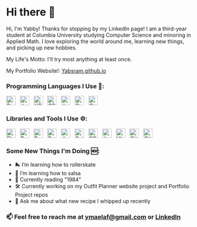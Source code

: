 # Hi there 🤗

<!--
**Yabsram/Yabsram** is a ✨ _special_ ✨ repository because its `README.md` (this file) appears on your GitHub profile.
-->
Hi, I'm Yabby! Thanks for stopping by my LinkedIn page! I am a third-year student at Columbia University studying Computer Science and minoring in Applied Math.
I love exploring the world around me, learning new things, and picking up new hobbies. 

My Life's Motto: I'll try most anything at least once.

My Portfolio Website!: [Yabsram.github.io](https://yabsram.github.io/)

### Programming Languages I Use 🚀:
<img src="https://img.shields.io/badge/python-3670A0?style=for-the-badge&logo=python&logoColor=ffdd54" alt="Python logo" title="Python" height="25" /> &nbsp; <img src="https://img.shields.io/badge/Java-ED8B00?style=for-the-badge&logo=openjdk&logoColor=white" alt="Java logo" title="Java" height="25" /> &nbsp; <img src="https://img.shields.io/badge/HTML-5-orange?style=for-the-badge&logo=html&logoColor=ffdd54" alt="HTML5 logo" title="HTML5" height="25" /> &nbsp; <img src="https://img.shields.io/badge/css3-%231572B6.svg?style=for-the-badge&logo=css3&logoColor=white" alt="CSS3 logo" title="CSS3" height="25" /> &nbsp; <img src="https://img.shields.io/badge/javascript-%23323330.svg?style=for-the-badge&logo=javascript&logoColor=%23F7DF1E" alt="JavaScript logo" title="JavaScript" height="25" /> &nbsp; <img src="https://img.shields.io/badge/c-%2300599C.svg?style=for-the-badge&logo=c&logoColor=white" alt="C logo" title="C" height="25" /> &nbsp; <img src="https://img.shields.io/badge/C++-00599C?style=flat-square&logo=C%2B%2B&logoColor=white" alt="C++ logo" title="C++" height="25" />

### Libraries and Tools I Use ⚙️:
<img src="https://img.shields.io/badge/flask-%23000.svg?style=for-the-badge&logo=flask&logoColor=white" alt="Flask logo" title="Flask" height="25" /> &nbsp; <img src="https://img.shields.io/badge/bootstrap-%238511FA.svg?style=for-the-badge&logo=bootstrap&logoColor=white" alt="Bootstrap logo" title="Bootstrap" height="25" /> &nbsp; <img src="https://img.shields.io/badge/pandas-%23150458.svg?style=for-the-badge&logo=pandas&logoColor=white" alt="Pandas logo" title="Pandas" height="25" /> &nbsp; <img src="https://img.shields.io/badge/Matplotlib-%23ffffff.svg?style=for-the-badge&logo=Matplotlib&logoColor=black" alt="Pandas logo" title="Pandas" height="25" /> &nbsp; <img src="https://img.shields.io/badge/jupyter-%23FA0F00.svg?style=for-the-badge&logo=jupyter&logoColor=white" alt="Jupyter Notebook logo" title="Jupyter Notebook" height="25" /> &nbsp; <img src="https://img.shields.io/badge/scikit--learn-%23F7931E.svg?style=for-the-badge&logo=scikit-learn&logoColor=white" alt="SciKit-Learn logo" title="SciKit-Learn logo" height="25" /> &nbsp; <img src="https://img.shields.io/badge/sqlite-%2307405e.svg?style=for-the-badge&logo=sqlite&logoColor=white" alt="SQLite logo" title="SQLite" height="25" /> &nbsp; <img src="https://img.shields.io/badge/jupyter-%23FA0F00.svg?style=for-the-badge&logo=jupyter&logoColor=white" alt="Jupyter Notebook logo" title="Jupyter Notebook" height="25" /> &nbsp; <img src="https://img.shields.io/badge/Ubuntu-E95420?style=for-the-badge&logo=ubuntu&logoColor=white" alt="Ubuntu logo" title="Ubuntu" height="25" /> &nbsp; <img src="https://img.shields.io/badge/git-%23F05033.svg?style=for-the-badge&logo=git&logoColor=white" alt="Git logo" title="Git" height="25" /> &nbsp; <img src="https://img.shields.io/badge/Visual%20Studio%20Code-0078d7.svg?style=for-the-badge&logo=visual-studio-code&logoColor=white" alt="Git logo" title="Git" height="25" /> &nbsp;



### Some New Things I'm Doing 🆕:
- 🛼 I’m learning how to rollerskate
- 💃 I’m learning how to salsa
- 📖 Currently reading "1984"
- 🛠️ Currently working on my Outfit Planner website project and Portfolio Project repos
- 💬 Ask me about what new recipe I whipped up recently

### 📫 Feel free to reach me at ymaelaf@gmail.com or [LinkedIn](https://www.linkedin.com/in/yabsra-maelaf/)

